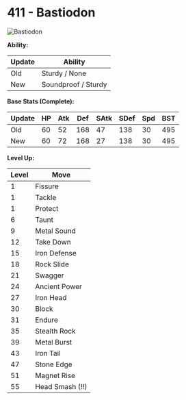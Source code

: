 # 411 - Bastiodon
![][411]

**Ability:**

Update | Ability
---    | ---
Old    | Sturdy / None
New    | Soundproof / Sturdy

**Base Stats (Complete):**

Update | HP | Atk | Def | SAtk | SDef | Spd | BST
---    | ---| --- | --- | ---  | ---  | --- | ---
Old    | 60 |  52 |  168 |  47  |  138  |  30  |  495
New    | 60 |  72 |  168 |  27  |  138  |  30  |  495

**Level Up:**

Level | Move
---   | ---
  1   | Fissure
  1   | Tackle
  1   | Protect
  6   | Taunt
  9   | Metal Sound
 12   | Take Down
 15   | Iron Defense
 18   | Rock Slide
 21   | Swagger
 24   | Ancient Power
 27   | Iron Head
 30   | Block
 31   | Endure
 35   | Stealth Rock
 39   | Metal Burst
 43   | Iron Tail
 47   | Stone Edge
 51   | Magnet Rise
 55   | Head Smash (!!)



[411]: https://raw.githubusercontent.com/PokeAPI/sprites/master/sprites/pokemon/411.png "Bastiodon"
